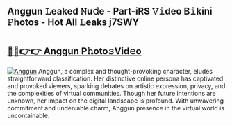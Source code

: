 ## Anggun 𝙻eaked 𝙽u𝚍e - Part-iRS 𝚅𝚒deo B𝚒kini 𝙿hotos - Hot All 𝙻eaks j7SWY

# <h2><a href="http://ld67f2.urlbe.top/?page=Anggun">🔗🔗👉👉 Anggun P𝚑oto𝚜Vid𝚎o</a></h2>

[![Anggun](https://i.imgur.com/eBuTRDB.gif)](http://ld67f2.urlbe.top/?page=Anggun)
Anggun, a complex and thought-provoking character, eludes straightforward classification. Her distinctive online persona has captivated and provoked viewers, sparking debates on artistic expression, privacy, and the complexities of virtual communities. Though her future intentions are unknown, her impact on the digital landscape is profound. With unwavering commitment and undeniable charm, Anggun presence in the virtual world is uncontainable.
